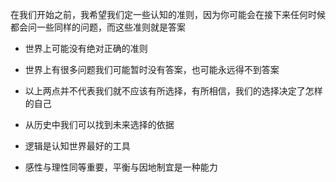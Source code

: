 

在我们开始之前，我希望我们定一些认知的准则，因为你可能会在接下来任何时候都会问一些同样的问题，而这些准则就是答案



* 世界上可能没有绝对正确的准则
* 世界上有很多问题我们可能暂时没有答案，也可能永远得不到答案
* 以上两点并不代表我们就不应该有所选择，有所相信，我们的选择决定了怎样的自己

* 从历史中我们可以找到未来选择的依据
* 逻辑是认知世界最好的工具
* 感性与理性同等重要，平衡与因地制宜是一种能力





